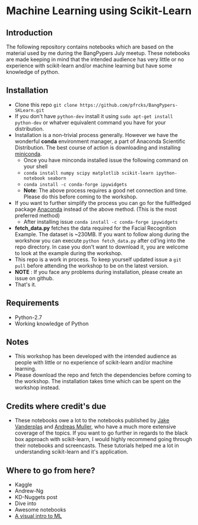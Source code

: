 # Machine Learning using Scikit-Learn

## Introduction

The following repository contains notebooks which are based on the material used by me during the BangPypers July meetup. These notebooks are made keeping in mind that the intended audience has very little or no experience with scikit-learn and/or machine learning but have some knowledge of python.

## Installation

* Clone this repo `git clone https://github.com/pfrcks/BangPypers-SKLearn.git`
* If you don't have `python-dev` install it using `sudo apt-get install python-dev` or whatver equivalent command you have for your distribution.
* Installation is a non-trivial process generally. However we have the wonderful **conda** environment manager, a part of Anaconda Scientific Distribution. The best course of action is downloading and installing [miniconda](http://conda.pydata.org/miniconda.html).
    * Once you have minconda installed issue the following command on your shell
    * `conda install numpy scipy matplotlib scikit-learn ipython-notebook seaborn`
    * `conda install -c conda-forge ipywidgets`
    * **Note**: The above process requires a good net connection and time. Please do this before coming to the workshop.
* If you want to further simplify the process you can go for the fullfledged package [Anaconda](https://docs.continuum.io/anaconda/install) instead of the above method. (This is the most preferred method)
    * After installing issue `conda install -c conda-forge ipywidgets`
* **fetch_data.py** fetches the data required for the Facial Recognition Example. The dataset is ~230MB. If you want to follow along during the workshow you can execute `python fetch_data.py` after cd'ing into the repo directory. In case you don't want to download it, you are welcome to look at the example during the workshop.
* This repo is a work in process. To keep yourself updated issue a `git pull` before attending the workshop to be on the latest version.
* **NOTE** : If you face any problems during installation, please create an issue on github.
* That's it.

## Requirements

* Python-2.7
* Working knowledge of Python

## Notes

* This workshop has been developed with the intended audience as people with little or no experience of scikit-learn and/or machine learning. 
* Please download the repo and fetch the dependencies before coming to the workshop. The installation takes time which can be spent on the workshop instead.

## Credits where credit's due

* These notebooks owe a lot to the notebooks published by [Jake Vanderplas](https://github.com/jakevdp/sklearn_tutorial) and [Andreas Muller](https://www.youtube.com/watch?v=80fZrVMurPM), who have a much more extensive coverage of the topics. If you want to go further in regards to the black box approach with scikit-learn, I would highly recommend going through their notebooks and screencasts. These tutorials helped me a lot in understanding scikit-learn and it's application.

## Where to go from here?

* Kaggle
* Andrew-Ng
* KD-Nuggets post
* Dive into
* Awesome notebooks
* [A visual intro to ML](http://www.r2d3.us/visual-intro-to-machine-learning-part-1/)
